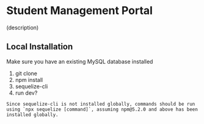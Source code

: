 # Student Management Portal

(description)

## Local Installation

Make sure you have an existing MySQL database installed

1. git clone
2. npm install
3. sequelize-cli
4. run dev?

```
Since sequelize-cli is not installed globally, commands should be run using `npx sequelize [command]`, assuming npm@5.2.0 and above has been installed globally.
```